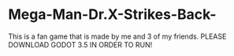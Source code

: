 # Mega-Man-Dr.X-Strikes-Back-
This is a fan game that is made by me and 3 of my friends. PLEASE DOWNLOAD GODOT 3.5 IN ORDER TO RUN!
